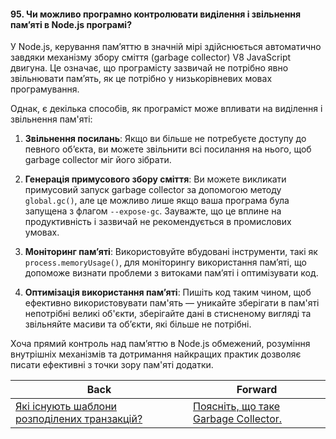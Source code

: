 #### 95. Чи можливо програмно контролювати виділення і звільнення пам’яті в Node.js програмі?

У Node.js, керування пам’яттю в значній мірі здійснюється автоматично завдяки механізму збору сміття (garbage collector) V8 JavaScript двигуна. Це означає, що програмісту зазвичай не потрібно явно звільнювати пам’ять, як це потрібно у низькорівневих мовах програмування.

Однак, є декілька способів, як програміст може впливати на виділення і звільнення пам'яті:

1. **Звільнення посилань**: Якщо ви більше не потребуєте доступу до певного об’єкта, ви можете звільнити всі посилання на нього, щоб garbage collector міг його зібрати.

2. **Генерація примусового збору сміття**: Ви можете викликати примусовий запуск garbage collector за допомогою методу `global.gc()`, але це можливо лише якщо ваша програма була запущена з флагом `--expose-gc`. Зауважте, що це вплине на продуктивність і зазвичай не рекомендується в промислових умовах.

3. **Моніторинг пам’яті**: Використовуйте вбудовані інструменти, такі як `process.memoryUsage()`, для моніторингу використання пам’яті, що допоможе визнати проблеми з витоками пам’яті і оптимізувати код.

4. **Оптимізація використання пам’яті**: Пишіть код таким чином, щоб ефективно використовувати пам'ять — уникайте зберігати в пам'яті непотрібні великі об'єкти, зберігайте дані в стисненому вигляді та звільняйте масиви та об’єкти, які більше не потрібні.

Хоча прямий контроль над пам’яттю в Node.js обмежений, розуміння внутрішніх механізмів та дотримання найкращих практик дозволяє писати ефективні з точки зору пам'яті додатки.

| Back | Forward |
|---|---|
| [Які існують шаблони розподілених транзакцій?](/ua/middle/nodejs/what-are-the-existing-distributed-transaction-patterns.md)  | [Поясніть, що таке Garbage Collector.](/ua/middle/nodejs/what-is-a-garbage-collector.md) |